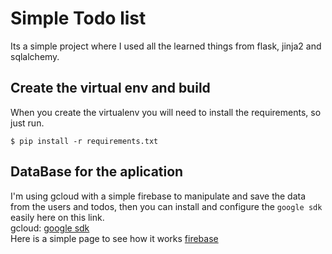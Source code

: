 # Simple Todo list
Its a simple project where I used all the learned things from flask, jinja2 and sqlalchemy.
## Create the virtual env and build
When you create the virtualenv you will need to install the requirements, so just run.
```
$ pip install -r requirements.txt
```
## DataBase for the aplication 
I'm using gcloud with a simple firebase to manipulate and save the data from the users and todos, then you can install and configure the `google sdk` easily here on this link. <br />
gcloud: [google sdk](https://cloud.google.com/sdk/docs/install-sdk) <br />
Here is a simple page to see how it works [firebase](https://firebase.google.com/docs/firestore?hl=es-419) <br />

